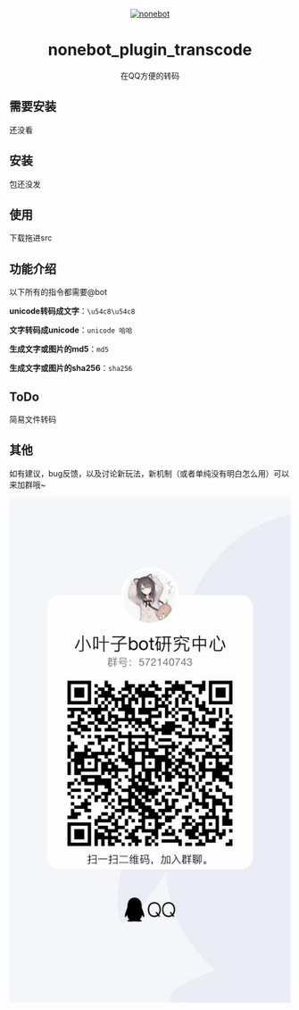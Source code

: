 <p align="center">
  <a href="https://v2.nonebot.dev/"><img src="https://v2.nonebot.dev/logo.png" width="200" height="200" alt="nonebot"></a>
</p>
<div align="center">

# nonebot_plugin_transcode

在QQ方便的转码

</div>

## 需要安装

还没看

## 安装

包还没发

## 使用

下载拖进src
    
## 功能介绍

以下所有的指令都需要@bot

__unicode转码成文字__：`\u54c8\u54c8`

__文字转码成unicode__：`unicode 哈哈`

__生成文字或图片的md5__：`md5`

__生成文字或图片的sha256__：`sha256`

## ToDo

简易文件转码
    
## 其他

如有建议，bug反馈，以及讨论新玩法，新机制（或者单纯没有明白怎么用）可以来加群哦~

![群号](https://github.com/KarisAya/nonebot_plugin_game_collection/blob/master/%E9%99%84%E4%BB%B6/qrcode_1665028285876.jpg)
